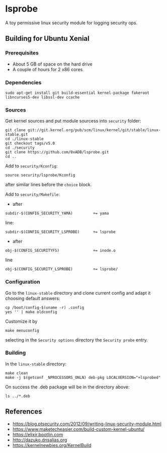 # lsprobe

A toy permissive linux security module for logging security ops.

## Building for Ubuntu Xenial

### Prerequisites

- About 5 GB of space on the hard drive
- A couple of hours for 2 x86 cores

### Dependencies

```
sudo apt-get install git build-essential kernel-package fakeroot libncurses5-dev libssl-dev ccache
```

### Sources

Get kernel sources and put module sourcess into `security` folder:
```
git clone git://git.kernel.org/pub/scm/linux/kernel/git/stable/linux-stable.git
cd ./linux-stable
git checkout tags/v5.0
cd ./security
git clone https://github.com/0xADB/lsprobe.git
cd ..
```
Add to `security/Kconfig`:
```
source security/lsprobe/Kconfig
```
after similar lines before the `choice` block.

Add to `security/Makefile`:
- after
```
subdir-$(CONFIG_SECURITY_YAMA)         += yama
```
line:
```
subdir-$(CONFIG_SECURITY_LSPROBE)      += lsprobe
```
- after
```
obj-$(CONFIG_SECURITYFS)               += inode.o
```
line
```
obj-$(CONFIG_SECURITY_LSPROBE)         += lsprobe/
```

### Configuration

Go to the `linux-stable` directory and clone current config and adapt it choosing default answers:
```
cp /boot/config-$(uname -r) .config
yes '' | make oldconfig
```
Customize it by
```
make menuconfig
```
selecting in the `Security options` directory the `Security probe` entry.

### Building

In the `linux-stable` directory:
```
make clean
make -j $(getconf _NPROCESSORS_ONLN) deb-pkg LOCALVERSION="+lsprobed"
```
On success the .deb package will be in the directory above:
```
ls ../*.deb
```

## References

- https://blog.ptsecurity.com/2012/09/writing-linux-security-module.html
- https://www.maketecheasier.com/build-custom-kernel-ubuntu/
- https://elixir.bootlin.com
- http://dazuko.dnsalias.org
- https://kernelnewbies.org/KernelBuild
